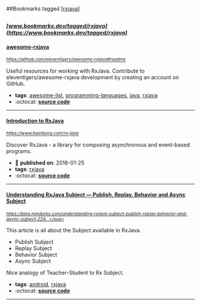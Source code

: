 ##Bookmarks tagged [[rxjava]](https://www.bookmarks.dev?q=[rxjava])

_<sup><sup>[www.bookmarks.dev/tagged/rxjava](https://www.bookmarks.dev/tagged/rxjava)</sup></sup>_
---
#### [awesome-rxjava](https://github.com/eleventigers/awesome-rxjava#readme)
_<sup>https://github.com/eleventigers/awesome-rxjava#readme</sup>_

Useful resources for working with RxJava. Contribute to eleventigers/awesome-rxjava development by creating an account on GitHub.
* **tags**: [awesome-list](../tagged/awesome-list.md), [programming-languages](../tagged/programming-languages.md), [java](../tagged/java.md), [rxjava](../tagged/rxjava.md)
* :octocat: **[source code](https://github.com/eleventigers/awesome-rxjava#readme)**
---
#### [Introduction to RxJava](https://www.baeldung.com/rx-java)
_<sup>https://www.baeldung.com/rx-java</sup>_

Discover RxJava - a library for composing asynchronous and event-based programs.
* :calendar: **published on**: 2018-01-25
* **tags**: [rxjava](../tagged/rxjava.md)
* :octocat: **[source code](https://github.com/eugenp/tutorials/tree/master/rxjava)**
---
#### [Understanding RxJava Subject — Publish, Replay, Behavior and Async Subject](https://blog.mindorks.com/understanding-rxjava-subject-publish-replay-behavior-and-async-subject-224d663d452f)
_<sup>https://blog.mindorks.com/understanding-rxjava-subject-publish-replay-behavior-and-async-subject-224...</sup>_

This article is all about the Subject available in RxJava.
* Publish Subject
* Replay Subject
* Behavior Subject
* Async Subject

Nice analogy of Teacher-Student to Rx Subject.
* **tags**: [android](../tagged/android.md), [rxjava](../tagged/rxjava.md)
* :octocat: **[source code](https://github.com/amitshekhariitbhu/RxJava2-Android-Samples)**
---
